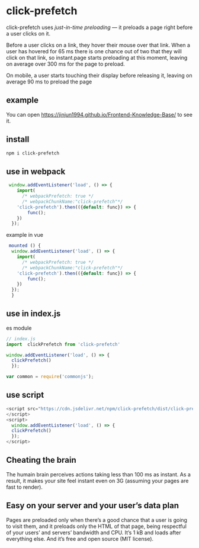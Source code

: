 # click-prefetch

click-prefetch uses *just-in-time preloading* — it preloads a page right before a user clicks on it.

Before a user clicks on a link, they hover their mouse over that link. When a user has hovered for 65 ms there is one chance out of two that they will click on that link, so instant.page starts preloading at this moment, leaving on average over 300 ms for the page to preload.

On mobile, a user starts touching their display before releasing it, leaving on average 90 ms to preload the page

## example

You can open <https://jinjun1994.github.io/Frontend-Knowledge-Base/> to see it.

## install

```bash
npm i click-prefetch
```

## use in webpack

```js
 window.addEventListener('load', () => {
    import(
      /* webpackPrefetch: true */
      /* webpackChunkName:"click-prefetch"*/ 
    'click-prefetch').then(({default: func}) => {
		func();
	})
  });
```

example  in vue

```js
 mounted () {
  window.addEventListener('load', () => {
    import(
      /* webpackPrefetch: true */
      /* webpackChunkName:"click-prefetch"*/ 
    'click-prefetch').then(({default: func}) => {
		func();
	})
  });
  }
```



## use in index.js

es module

```js
// index.js
import  clickPrefetch from 'click-prefetch'

window.addEventListener('load', () => {
  clickPrefetch()
  });
```

```js
var common = require('commonjs');
```



## use script

```js
<script src="https://cdn.jsdelivr.net/npm/click-prefetch/dist/click-prefetch.js">
</script>
<script>
  window.addEventListener('load', () => {
  clickPrefetch()
  });
</script>
```



## Cheating the brain

The humain brain perceives actions taking less than 100 ms as instant.  As a result, it makes your site feel instant even on 3G (assuming your pages are fast to render).

## Easy on your server and your user’s data plan

Pages are preloaded only when there’s a good chance that a user is going to visit them, and it preloads only the HTML of that page, being respectful of your users’ and servers’ bandwidth and CPU. It’s 1 kB and loads after everything else. And it’s free and open source (MIT license).